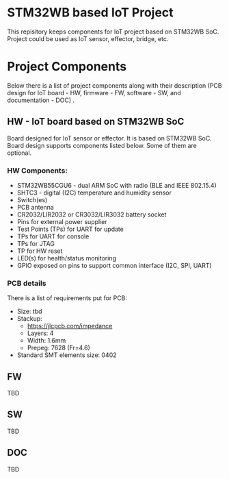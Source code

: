 # STM32WB based IoT Project
This repisitory keeps components for IoT project based on STM32WB SoC. Project could be used as IoT sensor, effector, bridge, etc. 

# Project Components
Below there is a list of project components along with their description (PCB design for IoT board - HW, firmware - FW, software - SW, and documentation - DOC) . 

## HW - IoT board based on STM32WB SoC
Board designed for IoT sensor or effector. It is based on STM32WB SoC. Board design supports components listed below. Some of them are optional. 

### HW Components:
* STM32WB55CGU6 - dual ARM SoC with radio (BLE and IEEE 802.15.4)
* SHTC3 - digital (I2C) temperature and humidity sensor
* Switch(es)
* PCB antenna
* CR2032/LIR2032 or CR3032/LIR3032 battery socket
* Pins for external power supplier
* Test Points (TPs) for UART for update
* TPs for UART for console
* TPs for JTAG
* TP for HW reset
* LED(s) for health/status monitoring
* GPIO exposed on pins to support common interface (I2C, SPI, UART) 

### PCB details
There is a list of requirements put for PCB:
* Size: tbd
* Stackup:
  * https://jlcpcb.com/impedance
  * Layers: 4
  * Width: 1.6mm
  * Prepeg: 7628 (Fr=4.6)
* Standard SMT elements size: 0402 

## FW
TBD

## SW
TBD

## DOC
TBD

